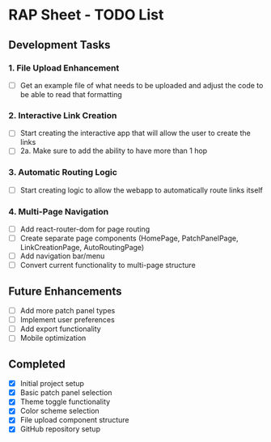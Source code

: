 # RAP Sheet - TODO List

## Development Tasks

### 1. File Upload Enhancement
- [ ] Get an example file of what needs to be uploaded and adjust the code to be able to read that formatting

### 2. Interactive Link Creation
- [ ] Start creating the interactive app that will allow the user to create the links
- [ ] 2a. Make sure to add the ability to have more than 1 hop

### 3. Automatic Routing Logic
- [ ] Start creating logic to allow the webapp to automatically route links itself

### 4. Multi-Page Navigation
- [ ] Add react-router-dom for page routing
- [ ] Create separate page components (HomePage, PatchPanelPage, LinkCreationPage, AutoRoutingPage)
- [ ] Add navigation bar/menu
- [ ] Convert current functionality to multi-page structure

## Future Enhancements
- [ ] Add more patch panel types
- [ ] Implement user preferences
- [ ] Add export functionality
- [ ] Mobile optimization

## Completed
- [x] Initial project setup
- [x] Basic patch panel selection
- [x] Theme toggle functionality
- [x] Color scheme selection
- [x] File upload component structure
- [x] GitHub repository setup
